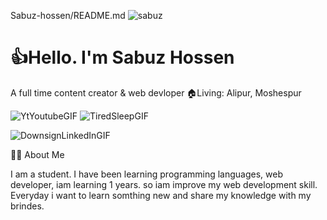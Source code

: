  Sabuz-hossen/README.md
![sabuz](sabuz.jpg)
#  👍Hello. I'm Sabuz Hossen

A full time content creator & web devloper 
🏠Living: Alipur, Moshespur

![YtYoutubeGIF]()
![TiredSleepGIF](https://facbook)

![DownsignLinkedInGIF](https://github.com/Sabuz712/Sabuz-hossen/assets/169863395/652619fa-364f-4514-815f-dd5efcbc2ef1)

👩‍🎓 About Me 

I am a student. I have been learning programming languages, web developer, iam learning 1 years. so iam improve my web development skill. Everyday i want to learn somthing new and share my knowledge with my brindes.

